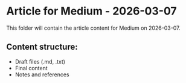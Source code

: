# Article for Medium - 2026-03-07

This folder will contain the article content for Medium on 2026-03-07.

## Content structure:
- Draft files (.md, .txt)
- Final content
- Notes and references
